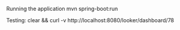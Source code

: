 


Running the application
mvn spring-boot:run

Testing:
clear && curl -v http://localhost:8080/looker/dashboard/78

